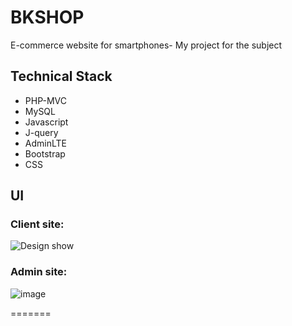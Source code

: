 # BKSHOP
 E-commerce website for smartphones- My project for the subject
 
 ## Technical Stack
 - PHP-MVC 
 - MySQL
 - Javascript
 - J-query
 - AdminLTE
 - Bootstrap
 - CSS

 ## UI
 ### Client site:
![Design show](https://user-images.githubusercontent.com/75532626/147314555-0d1555d4-d9cd-4933-a31a-3e3adba17d36.png)
 ### Admin site:
![image](https://user-images.githubusercontent.com/75532626/147314683-d66922d7-5d95-405f-9de9-e87c7220c76f.png)

=======

